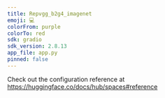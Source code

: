 ```yaml
---
title: Repvgg_b2g4_imagenet
emoji: 💻
colorFrom: purple
colorTo: red
sdk: gradio
sdk_version: 2.8.13
app_file: app.py
pinned: false
---
```


Check out the configuration reference at https://huggingface.co/docs/hub/spaces#reference

